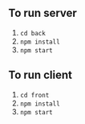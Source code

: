 ## To run server
1. ```cd back```
2. ```npm install```
3. ```npm start```

## To run client
1. ```cd front```
2. ```npm install```
3. ```npm start```